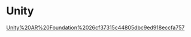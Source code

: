 # Unity

[Unity%20AR%20Foundation%2026cf37315c44805dbc9ed918eccfa757](Unity%20AR%20Foundation%2026cf37315c44805dbc9ed918eccfa757)